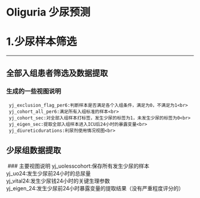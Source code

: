 # Oliguria 少尿预测


# 1.少尿样本筛选
------------------
## 全部入组患者筛选及数据提取<br>
  ### 生成的一些视图说明
     yj_exclusion_flag_per6:判断样本是否满足各个入组条件，满足为0，不满足为1<br>
     yj_cohort_all_per6:满足所有入组标准的样本<br>
     yj_cohort_sec:对全部入组样本打标签，发生少尿的标签为1，未发生少尿的标签为0<br>
     yj_eigen_sec:提取全部入组样本进入ICU后24小时的暴露变量<br>
     yj_diureticdurations:利尿剂使用情况视图<br>
  
## 少尿组数据提取
  ### 主要视图说明
     yj_uolesscohort:保存所有发生少尿的样本<br>
      yj_uo24:发生少尿前24小时的总尿量<br>
      yj_vital24:发生少尿钱24小时的关键生理参数<br>
      yj_eigen_24:发生少尿前24小时暴露变量的提取结果（没有严重程度评分的）<br>
